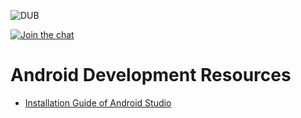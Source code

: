 ![DUB](https://img.shields.io/dub/l/vibe-d.svg?style=flat)

[![Join the chat](https://img.shields.io/badge/gitter-join%20chat%20%E2%86%92-brightgreen.svg)](https://gitter.im/LNMIIT-Computer-Club/Lobby)

# Android Development Resources

* [Installation Guide of Android Studio](INSTALLATION.md)

